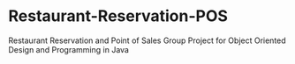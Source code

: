 # Restaurant-Reservation-POS

Restaurant Reservation and Point of Sales Group Project for Object Oriented Design and Programming in Java
